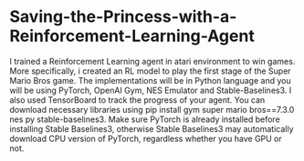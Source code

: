 # Saving-the-Princess-with-a-Reinforcement-Learning-Agent

I trained a Reinforcement Learning agent in atari environment to win games.
More specifically, i created an RL model to play the first stage of the Super Mario Bros game. The
implementations will be in Python language and you will be using PyTorch, OpenAI Gym, NES
Emulator and Stable-Baselines3. I also used TensorBoard to track the progress of your agent. You
can download necessary libraries using pip install gym super mario bros==7.3.0 nes py stable-baselines3. 
Make sure PyTorch is already installed before installing Stable Baselines3, otherwise Stable Baselines3 may automatically
download CPU version of PyTorch, regardless whether you have GPU or not.
